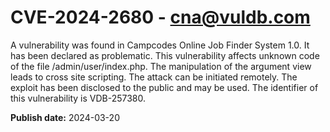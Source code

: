 # CVE-2024-2680 - cna@vuldb.com

A vulnerability was found in Campcodes Online Job Finder System 1.0. It has been declared as problematic. This vulnerability affects unknown code of the file /admin/user/index.php. The manipulation of the argument view leads to cross site scripting. The attack can be initiated remotely. The exploit has been disclosed to the public and may be used. The identifier of this vulnerability is VDB-257380.

**Publish date:** 2024-03-20
